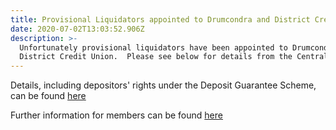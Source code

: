 ```yaml
---
title: Provisional Liquidators appointed to Drumcondra and District Credit Union
date: 2020-07-02T13:03:52.906Z
description: >-
  Unfortunately provisional liquidators have been appointed to Drumcondra and
  District Credit Union.  Please see below for details from the Central Bank
---
```

Details, including depositors' rights under the Deposit Guarantee Scheme, can be found [here](https://www.centralbank.ie/news/article/press-release-provisional-liquidators-appointed-to-drumcondra-and-district-credit-union-02-jul-2020)

Further information for members can be found [here](https://www.centralbank.ie/docs/default-source/news-and-media/press-releases/information-for-members.pdf)
